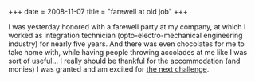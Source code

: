 +++
date = 2008-11-07
title = "farewell at old job"
+++

I was yesterday honored with a farewell party at my company, at which I
worked as integration technician (opto-electro-mechanical engineering
industry) for nearly five years. And there was even chocolates for me to
take home with, while having people throwing accolades at me like I was
sort of useful... I really should be thankful for the accommodation (and
monies) I was granted and am excited for [the next challenge].

  [the next challenge]: @/me-got-meself-a-coding-job.md
